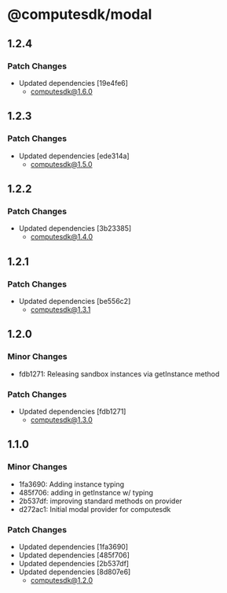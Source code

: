 # @computesdk/modal

## 1.2.4

### Patch Changes

- Updated dependencies [19e4fe6]
  - computesdk@1.6.0

## 1.2.3

### Patch Changes

- Updated dependencies [ede314a]
  - computesdk@1.5.0

## 1.2.2

### Patch Changes

- Updated dependencies [3b23385]
  - computesdk@1.4.0

## 1.2.1

### Patch Changes

- Updated dependencies [be556c2]
  - computesdk@1.3.1

## 1.2.0

### Minor Changes

- fdb1271: Releasing sandbox instances via getInstance method

### Patch Changes

- Updated dependencies [fdb1271]
  - computesdk@1.3.0

## 1.1.0

### Minor Changes

- 1fa3690: Adding instance typing
- 485f706: adding in getInstance w/ typing
- 2b537df: improving standard methods on provider
- d272ac1: Initial modal provider for computesdk

### Patch Changes

- Updated dependencies [1fa3690]
- Updated dependencies [485f706]
- Updated dependencies [2b537df]
- Updated dependencies [8d807e6]
  - computesdk@1.2.0
